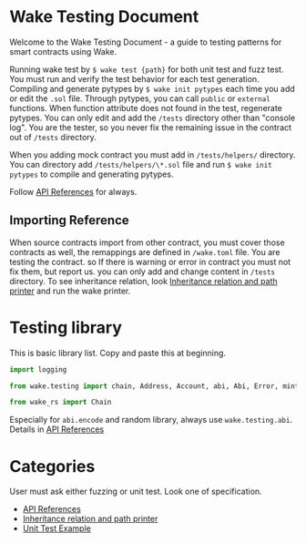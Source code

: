 # Wake Testing Document

Welcome to the Wake Testing Document - a guide to testing patterns for smart contracts using Wake.

Running wake test by `$ wake test {path}` for both unit test and fuzz test.
You must run and verify the test behavior for each test generation.
Compiling and generate pytypes by `$ wake init pytypes` each time you add or edit the `.sol` file.
Through pytypes, you can call `public` or `external` functions. When function attribute does not found in the test, regenerate pytypes.
You can only edit and add the `/tests` directory other than "console log". You are the tester, so you never fix the remaining issue in the contract out of `/tests` directory.

When you adding mock contract you must add in `/tests/helpers/` directory.
You can directory add `/tests/helpers/\*.sol` file and run `$ wake init pytypes` to compile and generating pytypes.

Follow [API References](api-reference/index.md) for always.

## Importing Reference

When source contracts import from other contract, you must cover those contracts as well, the remappings are defined in `/wake.toml` file.
You are testing the contract. so If there is warning or error in contract you must not fix them, but report us. you can only add and change content in `/tests` directory.
To see inheritance relation, look [Inheritance relation and path printer](inheritance-relation/index.md) and run the wake printer.

# Testing library

This is basic library list.
Copy and paste this at beginning.

```py
import logging

from wake.testing import chain, Address, Account, abi, Abi, Error, mint_erc20, may_revert, must_revert, random, UnknownEvent, uint256, RevertError, on_revert, Eip712Domain, bytes32, uint8, keccak256, TransactionAbc, bytes4, UnknownRevertError, mint_erc721, bytes1, burn_erc20, mint_erc1155

from wake_rs import Chain
```

Especially for `abi.encode` and random library, always use `wake.testing.abi`.
Details in [API References](api-reference/index.md)

# Categories

User must ask either fuzzing or unit test. Look one of specification.

- [API References](api-reference/index.md)
- [Inheritance relation and path printer](inheritance-relation/index.md)
- [Unit Test Example](unit-test-example/index.md)
